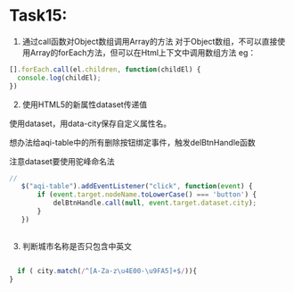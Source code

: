 
# Task15:

1. 通过call函数对Object数组调用Array的方法
对于Object数组，不可以直接使用Array的forEach方法，但可以在Html上下文中调用数组方法
eg：
```javascript
[].forEach.call(el.children, function(childEl) {
  console.log(childEl);
})
```

2. 使用HTML5的新属性dataset传递值

使用dataset，用data-city保存自定义属性名。

想办法给aqi-table中的所有删除按钮绑定事件，触发delBtnHandle函数

注意dataset要使用驼峰命名法

 ```javascript
 // 
    $("aqi-table").addEventListener("click", function(event) {
        if (event.target.nodeName.toLowerCase() === 'button') {
            delBtnHandle.call(null, event.target.dataset.city);
        }
    })
    
  ```
 
 3. 判断城市名称是否只包含中英文
  ```javascript
  
  	if ( city.match(/^[A-Za-z\u4E00-\u9FA5]+$/)){
  }
  ```
    